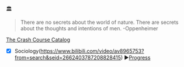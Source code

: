 :classical_building: 
>There are no secrets about the world of nature. There are secrets about the thoughts and intentions of men.  -Oppenheimer

[The Crash Course Catalog](https://thecrashcourse.com/)

- [x] Sociology(https://www.bilibili.com/video/av8965753?from=search&seid=2662403787208828415)
:arrow_forward:[Progress](https://github.com/AAAlimjan/STUFF-ON-2018/issues/5)
